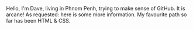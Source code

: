 Hello, I'm Dave, living in Phnom Penh, trying to make sense of GitHub.  It is arcane!
As requested: here is some more information.
My favourite path so far has been HTML & CSS.

